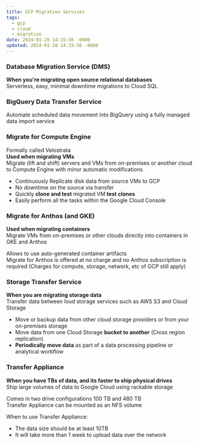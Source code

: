 ```yaml
---
title: GCP Migration Services
tags:
  - gcp
  - cloud
  - migration
date: 2024-01-28 14:15:56 -0600
updated: 2024-01-28 14:15:56 -0600
---
```


### Database Migration Service (DMS)
**When you're migrating open source relational databases**  
Serverless, easy, minimal downtime migrations to Cloud SQL

### BigQuery Data Transfer Service
Automate scheduled data movement into BigQuery using a fully managed data import service

### Migrate for Compute Engine
Formally called Velostrata  
**Used when migrating VMs**  
Migrate (lift and shift) servers and VMs from on-premises or another cloud to Compute   Engine with minor automatic modifications

* Continuously Replicate disk data from source VMs to GCP
* No downtime on the source via transfer
* Quickly **clone and test** migrated VM **test clones**
* Easily perform all the tasks within the Google Cloud Console

### Migrate for Anthos (and GKE)
**Used when migrating containers**  
Migrate VMs from on-premises or other clouds directly into containers in GKE and Anthos

Allows to use auto-generated container artifacts  
Migrate for Anthos is offered at no charge and no Anthos subscription is required (Charges for compute, storage, network, etc of GCP still apply)

### Storage Transfer Service
**When you are migrating storage data**  
Transfer data between loud storage services such as AWS S3 and Cloud Storage

* Move or backup data from other cloud storage providers or from your on-premises storage
* Move data from one Cloud Storage **bucket to another** (Cross region replication)
* **Periodically move data** as part of a data processing pipeline or analytical workflow

### Transfer Appliance
**When you have TBs of data, and its faster to ship physical drives**  
Ship large volumes of data to Google Cloud using rackable storage

Comes in two drive configurations 100 TB and 480 TB  
Transfer Appliance can be mounted as an NFS volume

When to use Transfer Appliance:
* The data size should be at least 10TB
* It will take more than 1 week to upload data over the network
